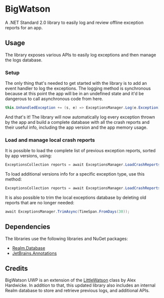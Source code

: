 # BigWatson

A .NET Standard 2.0 library to easily log and review offline exception reports for an app.

## Usage

The library exposes various APIs to easily log exceptions and then manage the logs database.

### Setup

The only thing that's needed to get started with the library is to add an event handler to log the exceptions. The logging method is synchronous because at this point the app will be in an undefined state and it'd be dangerous to call asynchronous code from here.

```C#
this.UnhandledException += (s, e) => ExceptionsManager.Log(e.Exception);
```

And that's it! The library will now automatically log every exception thrown by the app and build a complete database with all the crash reports and their useful info, including the app version and the app memory usage.

### Load and manage local crash reports

It is possible to load the complete list of previous exception reports, sorted by app versions, using:

```C#
ExceptionsCollection reports = await ExceptionsManager.LoadCrashReportsAsync();
```

To load additional versions info for a specific exception type, use this method:

```C#
ExceptionsCollection reports = await ExceptionsManager.LoadCrashReportsAsync<InvalidOperationException>();
```

It is also possible to trim the local exceptions database by deleting old reports that are no longer needed:

```C#
await ExceptionsManager.TrimAsync(TimeSpan.FromDays(30));
```

## Dependencies

The libraries use the following libraries and NuGet packages:

* [Realm.Database](https://www.nuget.org/packages/Realm.Database/)
* [JetBrains.Annotations](https://www.nuget.org/packages/JetBrains.Annotations/)

## Credits

BigWatson UWP is an extension of the [LittleWatson](https://www.alexhardwicke.com/little-watson/) class by Alex Hardwicke. In addition to that, this updated library also includes an internal Realm database to store and retrieve previous logs, and additional APIs.
